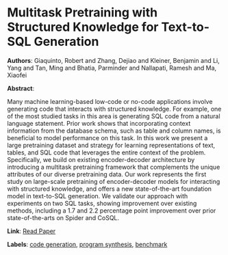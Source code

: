 # Multitask Pretraining with Structured Knowledge for Text-to-SQL Generation

**Authors**: Giaquinto, Robert and Zhang, Dejiao and Kleiner, Benjamin and Li, Yang and Tan, Ming and Bhatia, Parminder and Nallapati, Ramesh and Ma, Xiaofei

**Abstract**:

Many machine learning-based low-code or no-code applications involve generating code that interacts with structured knowledge. For example, one of the most studied tasks in this area is generating SQL code from a natural language statement. Prior work shows that incorporating context information from the database schema, such as table and column names, is beneficial to model performance on this task. In this work we present a large pretraining dataset and strategy for learning representations of text, tables, and SQL code that leverages the entire context of the problem. Specifically, we build on existing encoder-decoder architecture by introducing a multitask pretraining framework that complements the unique attributes of our diverse pretraining data. Our work represents the first study on large-scale pretraining of encoder-decoder models for interacting with structured knowledge, and offers a new state-of-the-art foundation model in text-to-SQL generation. We validate our approach with experiments on two SQL tasks, showing improvement over existing methods, including a 1.7 and 2.2 percentage point improvement over prior state-of-the-arts on Spider and CoSQL.

**Link**: [Read Paper](https://doi.org/10.18653/v1/2023.acl-long.620)

**Labels**: [code generation](../../labels/code_generation.md), [program synthesis](../../labels/program_synthesis.md), [benchmark](../../labels/benchmark.md)
